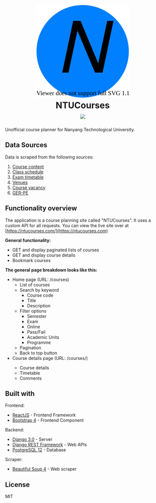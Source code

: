 <h1 align="center">
    <img src="./design/mockups/ntucourses_logo_150_150.svg" />
    <br/>
    NTUCourses
    <br/>
    <a href="https://app.netlify.com/sites/ntucourses/deploys">
        <img src="https://api.netlify.com/api/v1/badges/8f2c85b7-ec80-4d99-802c-498d2271a297/deploy-status" />
    </a>
</h1>

Unofficial course planner for Nanyang Technological University.

## Data Sources

Data is scraped from the following sources:
1. [Course content](https://wish.wis.ntu.edu.sg/webexe/owa/aus_subj_cont.main/pls/webexe/AUS_SUBJ_CONT.instruction)
1. [Class schedule](https://wish.wis.ntu.edu.sg/webexe/owa/aus_schedule.main)
1. [Exam timetable](https://wis.ntu.edu.sg/webexe/owa/exam_timetable_und.main)
1. [Venues](https://maps.ntu.edu.sg/a/search)
1. [Course vacancy](https://wish.wis.ntu.edu.sg/webexe/owa/aus_vacancy.check_vacancy)
1. [GER-PE](https://wish.wis.ntu.edu.sg/webexe/owa/aus_subj_cont2.main)

## Functionality overview

The application is a course planning site called "NTUCourses". It uses a custom API for all requests. You can view the live site over at [https://ntucourses.com/](https://ntucourses.com)

__General functionality:__
- GET and display paginated lists of courses
- GET and display course details
- Bookmark courses

__The general page breakdown looks like this:__
- Home page (URL: /courses)
    - List of courses
    - Search by keyword
        - Course code
        - Title
        - Description
    - Filter options
        - Semester
        - Exam
        - Online
        - Pass/Fail
        - Academic Units
        - Programme
    - Pagination
    - Back to top button
- Course details page (URL: /courses/<course-code-here>)
    - Course details
    - Timetable
    - Comments

## Built with

Frontend:
- [ReactJS](https://reactjs.org/) - Frontend Framework
- [Bootstrap 4](https://getbootstrap.com) - Frontend Component

Backend:
- [Django 3.0](https://www.djangoproject.com) - Server
- [Django REST Framework](https://www.django-rest-framework.org/) - Web APIs
- [PostgreSQL 12](https://www.postgresql.org) - Database

Scraper:
- [Beautiful Soup 4](https://pypi.org/project/beautifulsoup4/) - Web scraper

## License
MIT
